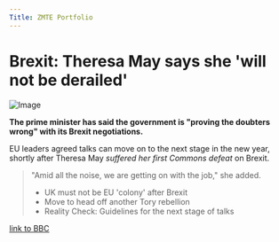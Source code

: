 ```yaml
---
Title: ZMTE Portfolio
---
```

# Brexit: Theresa May says she 'will not be derailed'

![Image](https://ichef-1.bbci.co.uk/news/1024/cpsprodpb/BAB1/production/_99239774_hi043592132.jpg)

**The prime minister has said the government is "proving the doubters wrong" with its Brexit negotiations.**

EU leaders agreed talks can move on to the next stage in the new year, shortly after Theresa May *suffered her first Commons defeat* on Brexit.


> "Amid all the noise, we are getting on with the job," she added.
> - UK must not be EU 'colony' after Brexit
> - Move to head off another Tory rebellion
> - Reality Check: Guidelines for the next stage of talks


[link to BBC](http://www.bbc.co.uk/news/uk-politics-42382391)